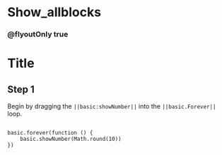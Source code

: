 # Show_allblocks
### @flyoutOnly true
# Title

## Step 1
Begin by dragging the ``||basic:showNumber||`` into the ``||basic.Forever||`` loop.
```blocks

basic.forever(function () {
    basic.showNumber(Math.round(10))
})
```
